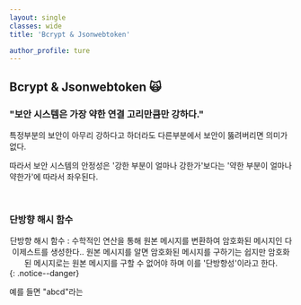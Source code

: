 ```yaml
---
layout: single
classes: wide
title: 'Bcrypt & Jsonwebtoken'

author_profile: ture
---
```


## Bcrypt & Jsonwebtoken 🙀

### "보안 시스템은 가장 약한 연결 고리만큼만 강하다."

특정부분의 보안이 아무리 강하다고 하더라도 다른부분에서 보안이 뚫려버리면 의미가 없다.

따라서 보안 시스템의 안정성은 '강한 부분이 얼마나 강한가'보다는 '약한 부분이 얼마나 약한가'에 따라서 좌우된다.

<br>

### 단방향 해시 함수

<center>단방향 해시 함수 : 수학적인 연산을 통해 원본 메시지를 변환하여 암호화된 메시지인 다이제스트를 생성한다.. 원본 메시지를 알면 암호화된 메시지를 구하기는 쉽지만 암호화된 메시지로는 원본 메시지를 구할 수 없어야 하며 이를 '단방향성'이라고 한다.</center>
{: .notice--danger}

예를 들면 "abcd"라는
